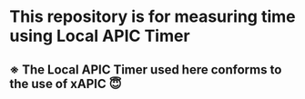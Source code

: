 # This repository is for measuring time using Local APIC Timer

## ※ The Local APIC Timer used here conforms to the use of xAPIC 😇
